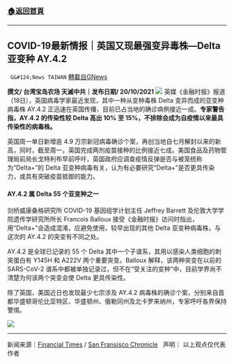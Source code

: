 ###  [:house:返回首頁](https://github.com/ourhimalayas/txt)
---


## COVID-19最新情报｜英国又现最强变异毒株—Delta 亚变种 AY.4.2
` G&#124;News TAIWAN` [轉載自GNews](https://gnews.org/zh-hans/1605393/)

**撰文/ 台湾宝岛农场 天滅中共｜发布日期/ 20/10/2021**
![](https://assets.gnews.org/wp-content/uploads/2021/10/2222_0.jpg)
英媒《金融时报》报道（18日），英国病毒学家最近发现，其中一种从变种毒株 Delta 变异而成的亚变种病毒株 AY.4.2 正迅速在英国传播，目前已占当地的确诊病例接近一成。**专家警告指，AY.4.2 的传染性较 Delta 高出 10% 至 15%，不排除会成为自疫情以来最具传染性的病毒株。**

英国周一单日新增逾 4.9 万宗新冠病毒确诊个案，再创当地自七月解封以来的新高，同时，截至周一，英国完成两剂疫苗接种的比例接近七成。美国食品及药物管理局前局长戈特利布早前呼吁，英国政府应调查疫情反弹是否与被笼统称为“Delta+”的 Delta 亚变种病毒有关，认为有必要研究“Delta+”是否更具传染力，或具有突破疫苗抵御的能力。

#### **AY.4.2 属 Delta 55 个亚变种之一**

剑桥威康桑格研究所 COVID-19 基因组学计划主任 Jeffrey Barrett 及伦敦大学学院遗传学研究所所长 Francois Balloux 接受《金融时报》访问时指出，用“Delta+”会造成混淆，应避免使用，较早出现的其他 Delta 亚变种病毒株，与这次的 AY.4.2 的突变有不同之处。

AY.4.2 是全球已记录的 55 个 Delta 其中一个子谱系，其用以感染人类细胞的刺突蛋白有 Y145H 和 A222V 两个重要突变。Balloux 解释，该两种突变在以前的 SARS-CoV-2 谱系中都被单独记录过，但不在“受关注的变种”中，目前学界尚不清楚为何该两个突变会使 Delta 更具传染性。

除了英国，美国近日也发现最少七宗涉及 AY.4.2 病毒株的确诊个案，分别来自首都华盛顿哥伦比亚特区、华盛顿州、俄勒冈州及北卡罗来纳州，专家呼吁各界保持警惕。

![](https://assets.gnews.org/wp-content/uploads/2021/10/4-53.jpg)

* * *

新闻来源｜[Financial Times](https://www.ft.com/content/f1ec9d5d-9e02-4cc4-95e7-1dcbb1844d43) / [San Fransisco Chronicle](https://www.sfchronicle.com/health/article/What-we-know-about-AY-4-2-a-delta-subvariant-16544024.php)  
声明｜ 以上观点仅代表作者
